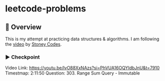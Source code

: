 # leetcode-problems

## 📝 Overview

This is my attempt at practicing data structures & algorithms. I am following the [video](http://youtu.be/lvO88XxNAzs?si=PhVUA16OQYIdbJnU) by [Stoney Codes](https://www.youtube.com/@stoneycodes).


### ▶️ Checkpoint

Video Link: https://youtu.be/lvO88XxNAzs?si=PhVUA16OQYIdbJnU&t=7910
Timestmap: 2:11:50
Question: 303. Range Sum Query - Immutable
